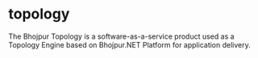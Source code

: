 # topology
The Bhojpur Topology is a software-as-a-service product used as a Topology Engine based on Bhojpur.NET Platform for application delivery.
